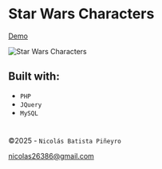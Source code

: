 # Star Wars Characters

[Demo](https://swapidev.vercel.app/)

![Star Wars Characters](https://res.cloudinary.com/dizcz3fgi/image/upload/v1733675769/logo_pywris.jpg)

## Built with:

* `PHP`
* `JQuery`
* `MySQL`

#

©2025 - `Nicolás Batista Piñeyro`

<nicolas26386@gmail.com>
